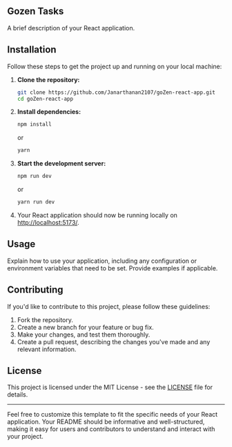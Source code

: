 ## Gozen Tasks

A brief description of your React application.

## Installation

Follow these steps to get the project up and running on your local machine:

1. **Clone the repository:**

   ```bash
   git clone https://github.com/Janarthanan2107/goZen-react-app.git
   cd goZen-react-app
   ```

2. **Install dependencies:**

   ```bash
   npm install
   ```

   or

   ```bash
   yarn
   ```

3. **Start the development server:**

   ```bash
   npm run dev
   ```

   or

   ```bash
   yarn run dev
   ```

4. Your React application should now be running locally on [http://localhost:5173/](http://localhost:5173/).

## Usage

Explain how to use your application, including any configuration or environment variables that need to be set. Provide examples if applicable.

## Contributing

If you'd like to contribute to this project, please follow these guidelines:

1. Fork the repository.
2. Create a new branch for your feature or bug fix.
3. Make your changes, and test them thoroughly.
4. Create a pull request, describing the changes you've made and any relevant information.

## License

This project is licensed under the MIT License - see the [LICENSE](LICENSE) file for details.

---


Feel free to customize this template to fit the specific needs of your React application. Your README should be informative and well-structured, making it easy for users and contributors to understand and interact with your project.